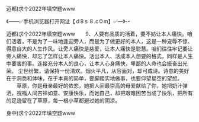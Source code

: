 迈都)求个2022年填空题www

《——✅手机浏览器打开网沚【ｄ8ｓ８.c０m】✅—》--

迈都)求个2022年填空题www　　9、人要有品质的活着，要不妨让本人痛快。咱们活着，不是为了一味地逢迎旁人，而是为了做更好的本人，这是一种宠辱不惊、得意自大的人生作风。让旁人痛快是慈爱，让本人痛快是聪慧。咱们往往牢记要让旁人痛快，却忘了怎样让本人痛快。活出本人、活成本人想要的格式，同样是人生中要害的事。连接充分本人的良心，让本人心身痛快，卑鄙的人命也会振奋出光荣。
尘世纷繁，请保持一份清欢。烟火平凡，从容面对，却可成诗。诗意的美好在于洞悉和体味，在于本真的简单，要脚踏实地做事，也要仰望星空的望想。
　　草原，你是母亲最好的依恋，她把人间最崇高的母爱献给了你，她把奶汁弹洒，祝福人间吉祥如意、安康快乐，而她自己，却把艰难困苦当成了快乐，把所有的足迹留在了草原，每一根小草都避过她的阴凉。





身中)求个2022年填空题www
